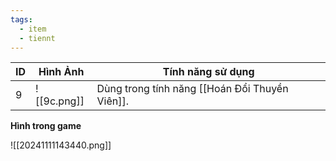 ```yaml
---
tags:
  - item
  - tiennt
---
```


| ID  | Hình Ảnh    | Tính năng sử dụng                              |
| --- | ----------- | ---------------------------------------------- |
| 9   | ![[9c.png]] | Dùng trong tính năng [[Hoán Đổi Thuyền Viên]]. |

**Hình trong game**

![[20241111143440.png]]
